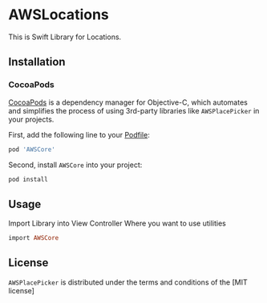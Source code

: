 # AWSLocations
This is Swift Library for Locations.

## Installation

### CocoaPods

[CocoaPods](http://cocoapods.org) is a dependency manager for Objective-C, which automates and simplifies the process of using 3rd-party libraries like `AWSPlacePicker` in your projects. 

First, add the following line to your [Podfile](http://guides.cocoapods.org/using/using-cocoapods.html):

```ruby
pod 'AWSCore'
```

Second, install `AWSCore` into your project:

```ruby
pod install
```

## Usage

Import Library into View Controller Where you want to use utilities

```ruby
import AWSCore
```

## License

`AWSPlacePicker` is distributed under the terms and conditions of the [MIT license]
